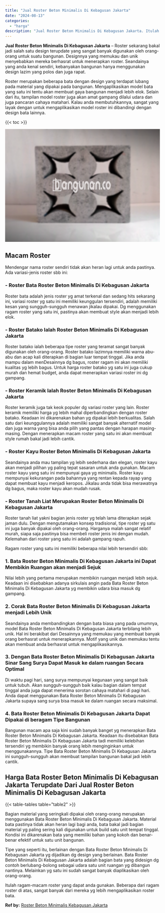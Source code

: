```yaml
---
title: "Jual Roster Beton Minimalis Di Kebagusan Jakarta"
date: "2024-08-13"
categories: 
  - "harga"
description: "Jual Roster Beton Minimalis Di Kebagusan Jakarta. Itulah ragam-macam roster yang dapat anda gunakan. Beberapa dari ragam roster di atas, sangat banyak dari m..."
---
```


**Jual Roster Beton Minimalis Di Kebagusan Jakarta** – Roster sekarang bakal jadi salah satu design terupdate yang sangat banyak digunakan oleh orang-orang untuk suatu bangunan. Designnya yang memukau dan unik menyebabkan mereka berhasrat untuk menerapkan roster. Seandainya yang anda kenal sendiri, kebanyakan bangunan hanya menggunakan design lazim yang polos dan juga rapat.

Roster merupakan beberapa bata dengan design yang terdapat lubang pada material yang dipakai pada bangunan. Mengaplikasikan model bata yang satu ini tentu akan membuat gaya bangunan menjadi lebih elok. Selain dari itu, tampilan model roster juga akan amat gampang dilalui udara dan juga pancaran cahaya matahari. Kalau anda membutuhkannya, sangat yang layak dengan untuk mengaplikasikan model roster ini dibandingi dengan design bata lainnya.

{{< toc >}}

![Jual Roster Beton Minimalis Di Kebagusan Jakarta](/images/bata-roster-minimalis-22.png)

## Macam Roster

Mendengar nama roster sendiri tidak akan heran lagi untuk anda pastinya. Ada variasi-jenis roster sbb ini:

### \- Roster Bata Roster Beton Minimalis Di Kebagusan Jakarta

Roster bata adalah jenis roster yg amat terkenal dan sedang hits sekarang ini, variasi roster yg satu ini memiliki keunggulan tersendiri, adalah memiliki kesan yang sungguh-sungguh menawan jikalau dipakai. Dg menggunakan ragam roster yang satu ini, pastinya akan membuat style akan menjadi lebih elok.

### \- Roster Batako Ialah Roster Beton Minimalis Di Kebagusan Jakarta

Roster batako ialah beberapa tipe roster yang teramat sangat banyak digunakan oleh orang-orang. Roster batako lazimnya memiliki warna abu-abu dan acap kali diterapkan di bagian luar tempat tinggal. Jika anda mampu dalam menDesainnya dg bagus, roster ragam ini akan memiliki kualitas yg lebih bagus. Untuk harga roster batako yg satu ini juga cukup murah dan hemat budget, anda dapat menerapkan variasi roster ini dg gampang.

### \- Roster Keramik Ialah Roster Beton Minimalis Di Kebagusan Jakarta

Roster keramik juga tak keok populer dg variasi roster yang lain. Roster keramik memiliki harga yg lebih mahal diperbandingkan dengan roster batako. Keadaan ini dikarenakan bahan yg dipakai lebih berkualitas. Salah satu dari keunggulannya adalah memiliki sangat banyak alternatif model dan juga warna yang bisa anda pilih yang pantas dengan harapan masing-masing. Dengan menerapkan macam roster yang satu ini akan membuat style rumah bakal jadi lebih cantik.

### \- Roster Kayu Roster Beton Minimalis Di Kebagusan Jakarta

Seandainya anda mau tampilan yg lebih sederhana dan elegan, roster kayu akan menjadi pilihan yg paling tepat sasaran untuk anda gunakan. Macam roster kayu yang satu ini mempunyai gaya yg minimalis. Roster kayu mempunyai kekurangan pada bahannya yang rentan kepada rayap yang dapat membuat kayu menjadi keropos. Jikalau anda tidak bisa merawatnya dg bagus, maka roster kayu akan mudah rusak.

### \- Roster Tanah Liat Merupakan Roster Beton Minimalis Di Kebagusan Jakarta

Roster tanah liat yakni bagian jenis roster yg telah lama diterapkan sejak jaman dulu. Dengan mengutamakan konsep tradisional, tipe roster yg satu ini juga banyak dipakai oleh orang-orang. Harganya malah sangat relatif murah, siapa saja pastinya bisa membeli roster jenis ini dengan mudah. Kelemahan dari roster yang satu ini adalah gampang rapuh.

Ragam roster yang satu ini memiliki beberapa nilai lebih tersendiri sbb:

### 1\. Bata Roster Beton Minimalis Di Kebagusan Jakarta ini Dapat Membikin Ruangan akan menjadi Sejuk

Nilai lebih yang pertama merupakan membikin ruangan menjadi lebih sejuk. Keadaan ini disebabkan adanya sirkulais angin pada Bata Roster Beton Minimalis Di Kebagusan Jakarta yg membikin udara bisa masuk dg gampang.

### 2\. Corak Bata Roster Beton Minimalis Di Kebagusan Jakarta menjadi Lebih Unik

Seandainya anda membandingkan dengan bata biasa yang pada umumnya, model Bata Roster Beton Minimalis Di Kebagusan Jakarta terbilang lebih unik. Hal ini berakibat dari Desainnya yang memukau yang membuat banyak orang berhasrat untuk menerapkannya. Motif yang unik dan memukau tentu akan membuat anda berhasrat untuk mengaplikasikannya.

### 3\. Dengan Bata Roster Beton Minimalis Di Kebagusan Jakarta Sinar Sang Surya Dapat Masuk ke dalam ruangan Secara Optimal

Di waktu pagi hari, sang surya mempunyai kegunaan yang sangat baik untuk tubuh. Akan sungguh-sungguh baik kalau bagian dalam tempat tinggal anda juga dapat menerima sorotan cahaya matahari di pagi hari. Anda dapat menggunakan Bata Roster Beton Minimalis Di Kebagusan Jakarta supaya sang surya bisa masuk ke dalam ruangan secara maksimal.

### 4\. Bata Roster Beton Minimalis Di Kebagusan Jakarta Dapat Dipakai di beragam Tipe Bangunan

Bangunan macam apa saja kini sudah banyak banget yg menerapkan Bata Roster Beton Minimalis Di Kebagusan Jakarta. Keadaan itu disebabkan Bata Roster Beton Minimalis Di Kebagusan Jakarta tadi memiliki kelebihan tersendiri yg membikin banyak orang lebih menginginkan untuk menggunakannya. Tipe Bata Roster Beton Minimalis Di Kebagusan Jakarta ini sungguh-sungguh akan membuat tampilan bangunan bakal jadi lebih cantik.

## Harga Bata Roster Beton Minimalis Di Kebagusan Jakarta Terupdate Dari Jual Roster Beton Minimalis Di Kebagusan Jakarta

{{< table-tables table="table2" >}}

Bagian material yang seringkali dipakai oleh orang-orang merupakan menggunakan Bata Roster Beton Minimalis Di Kebagusan Jakarta. Material bata pastinya tidak akan heran lagi bagi anda, bata bakal jadi bagian material yg paling sering kali digunakan untuk build satu unit tempat tinggal. Kondisi ini dikarenakan bata yang memiliki bahan yang kokoh dan benar-benar efektif untuk satu unit bangunan.

Tipe yang seperti itu, berlainan dengan Bata Roster Beton Minimalis Di Kebagusan Jakarta yg dijadikan dg design yang berlainan. Bata Roster Beton Minimalis Di Kebagusan Jakarta adalah bagian bata yang didesign dg contoh berlubang-bolong sebagai udara satu unit ruangan yg dibangun nantinya. Melainkan yg satu ini sudah sangat banyak diaplikasikan oleh orang-orang.

Itulah ragam-macam roster yang dapat anda gunakan. Beberapa dari ragam roster di atas, sangat banyak dari mereka yg lebih mengaplikasikan roster bata.

**Ref by:** [Roster Beton Minimalis Kebagusan Jakarta](https://id.wikipedia.org/wiki/Roster)

